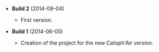 * **Build 2** (2014-09-04)
  - First version.

* **Build 1** (2014-06-05)
  - Creation of the project for the new Calisph'Air version.
